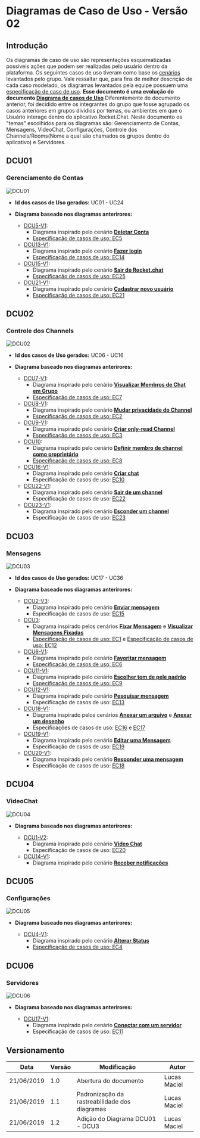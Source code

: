 # Diagramas de Caso de Uso - Versão 02

## Introdução

Os diagramas de caso de uso são representações esquematizadas possíveis ações que podem ser realizadas pelo usuário dentro da plataforma. Os seguintes casos de uso tiveram como base os [cenários](cenarios.md) levantados pelo grupo. Vale ressaltar que, para fins de melhor descrição de cada caso modelado, os diagramas levantados pela equipe possuem uma [especificação de caso de uso](especificacao.md).
**Esse documento é uma evolução do documento [Diagrama de casos de Uso](diagramas.md)**
Diferentemente do documento anterior, foi decidido entre os integrantes do grupo que fosse agrupado os casos anteriores em grupos dividios por temas, ou ambientes em que o Usuário interage dentro do aplicativo Rocket.Chat.
Neste documento os "temas" escolhidos para os diagramas são: Gerenciamento de Contas, Mensagens, VideoChat, Configurações, Controle dos Channels/Rooms(Nome a qual são chamados os grupos dentro do aplicativo) e Servidores.

## DCU01

### __Gerenciamento de Contas__

![DCU01](../img/Modelagem/dcu2_contas.png)

* __Id dos casos de Uso gerados:__ UC01 - UC24

* __Diagrama baseado nos diagramas anterirores:__

    * [DCU5-V1](diagramas.md#dcu5-v1):
        * Diagrama inspirado pelo cenário **[Deletar Conta](cenarios.md#c6)**
        * [Especificação de casos de uso: EC5](especificacao.md#ec5)
    * [DCU13-V1](diagramas.md#dcu13-v1):
        * Diagrama inspirado pelo cenário **[Fazer login](cenarios.md#18)**
        * [Especificação de casos de uso: EC14](especificacao.md#ec14)
    * [DCU15-V1](diagramas.md#dcu15-v1):
        * Diagrama inspirado pelo cenário **[Sair do Rocket.chat](cenarios.md#c20)**
        * [Especificação de casos de uso: EC25](especificacao.md#ec25)
    * [DCU21-V1](diagramas.md#dcu21-v1):
        * Diagrama inspirado pelo cenário **[Cadastrar novo usuário](cenarios.md#c1-v1)**
        * [Especificação de casos de uso: EC21](especificacao.md#ec21)

## DCU02

### __Controle dos Channels__

![DCU02](../img/Modelagem/dcu2_channels.png)

* __Id dos casos de Uso gerados:__ UC06 - UC16

* __Diagrama baseado nos diagramas anterirores:__

    * [DCU7-V1](diagramas.md#dcu7-v1):
        * Diagrama inspirado pelo cenário **[Visualizar Membros de Chat em Grupo](cenarios.md#c14)**
        * [Especificação de casos de uso: EC7](especificacao.md#ec7)
    * [DCU8-V1](diagramas.md#dcu8-v1):
        * Diagrama inspirado pelo cenário **[Mudar privacidade do Channel](cenarios.md#c26)**
        * [Especificação de casos de uso: EC2](especificacao.md#ec2)
    * [DCU9-V1](diagramas.md#dcu9-v1):
        * Diagrama inspirado pelo cenário **[Criar only-read Channel](cenarios.md#c22)**
        * [Especificação de casos de uso: EC3](especificacao.md#ec3)
    * [DCU10](diagramas.md#dcu10-v1):
        * Diagrama inspirado pelo cenário **[Definir membro de channel como proprietário](cenarios.md#23)**
        * [Especificação de casos de uso: EC8](especificacao.md#ec8)
    * [DCU16-V1](diagramas.md#dcu16-v1):
        * Diagrama inspirado pelo cenário **[Criar chat](cenarios.md#c3-v2)**
        * Especificação de casos de uso: [EC10](especificacao.md#ec10)
    * [DCU22-V1](diagramas.md#dcu22-v1):
        * Diagrama inspirado pelo cenário **[Sair de um channel](cenarios.md#c15-v1)**
        * Especificação de casos de uso: [EC22](especificacao.md#ec22)
    * [DCU23-V1](diagramas.md#dcu23-v1):
        * Diagrama inspirado pelo cenário **[Esconder um channel](cenarios.md#c16-v1)**
        * Especificação de casos de uso: [EC23](especificacao.md#ec23)

## DCU03

### __Mensagens__

![DCU03](../img/Modelagem/dcu2_mensagens.png)

* __Id dos casos de Uso gerados:__ UC17 - UC36

* __Diagrama baseado nos diagramas anterirores:__

    * [DCU2-V3](diagramas.md#dcu2-v3):
        * Diagrama inspirado pelo cenário **[Enviar mensagem](cenarios.md#c12)**
        * Especificação de casos de uso: [EC15](especificacao.md#ec15)
    * [DCU3](diagramas.md#dcu3):
        * Diagrama inspirado pelos cenários **[Fixar Mensagem](cenarios.md#c11)** e **[Visualizar Mensagens     Fixadas](cenarios.md#c25)**
        * [Especificação de casos de uso: EC1](especificacao.md#ec1) e  [Especificação de casos de uso: EC12](especificacao.md#ec12)
    * [DCU6-V1](diagramas.md#dcu6-v1):
        * Diagrama inspirado pelo cenário **[Favoritar mensagem](cenarios.md#c13)**
        * [Especificação de casos de uso: EC6](especificacao.md#ec6)
    * [DCU11-V1](diagramas.md#dcu11-v1):
        * Diagrama inspirado pelo cenário **[Escolher tom de pele padrão](cenarios.md#21)**
        * [Especificação de casos de uso: EC9](especificacao.md#ec9)
    * [DCU12-V1](diagramas.md#dcu12-v1):
        * Diagrama inspirado pelo cenário **[Pesquisar mensagem](cenarios.md#c17)**
        * Especificação de casos de uso: [EC13](especificacao.md#ec13)
    * [DCU18-V1](diagramas.md#dcu18-v1):
        * Diagrama inspirado pelos cenários  **[Anexar um arquivo](cenarios.md#c9)** e **[Anexar um desenho](cenarios.md#c8)**
        * Especificações de casos de uso: [EC16](especificacao.md#ec16) e [EC17](especificacao.md#ec17)
    * [DCU19-V1](diagramas.md#dcu19-v1):
        * Diagrama inspirado pelo cenário **[Editar uma Mensagem](cenarios.md#c5)**
        * Especificação de casos de uso: [EC19](especificacao.md#ec19)
    * [DCU20-V1](diagramas.md#dcu20-v1):
        * Diagrama inspirado pelo cenário **[Responder uma mensagem](cenarios.md#c7)**
        * Especificação de casos de uso: [EC18](especificacao.md#ec18)

## DCU04

### __VideoChat__

![DCU04](../img/Modelagem/dcu2_videochat.png)

* __Diagrama baseado nos diagramas anterirores:__

    * [DCU1-V2](diagramas.md#dcu1-v2):
        * Diagrama inspirado pelo cenário **[Video Chat](cenarios.md#c2)**
        * Especificação de casos de uso: [EC20](especificacao.md#ec20)
    * [DCU14-V1](diagramas.md#dcu14-v1):
        * Diagrama inspirado pelo cenário **[Receber notificações](cenarios.md#c19)**

## DCU05

### __Configurações__

![DCU05](../img/Modelagem/dcu2_configuracoes.png)

* __Diagrama baseado nos diagramas anterirores:__

    * [DCU4-V1](diagramas.md#dcu4-v1):
        * Diagrama inspirado pelo cenário **[Alterar Status](cenarios.md#c10)**
        * [Especificação de casos de uso: EC4](especificacao.md#ec4)

## DCU06

### __Servidores__

![DCU06](../img/Modelagem/dcu2_servidores.png)

* __Diagrama baseado nos diagramas anterirores:__

    * [DCU17-V1](diagramas.md#dcu17-v1):
        * Diagrama inspirado pelo cenário **[Conectar com um servidor](cenarios.md#c4-v2)**
        * Especificação de casos de uso: [EC11](especificacao.md#ec11)

## Versionamento

| Data       | Versão | Modificação           | Autor        |
|------------|--------|-----------------------|--------------|
| 21/06/2019 | 1.0    | Abertura do documento | Lucas Maciel |
| 21/06/2019 | 1.1    | Padronização da rastreabilidade dos diagramas | Lucas Maciel |
| 21/06/2019 | 1.2    | Adição do Diagrama DCU01 - DCU3 | Lucas Maciel |
